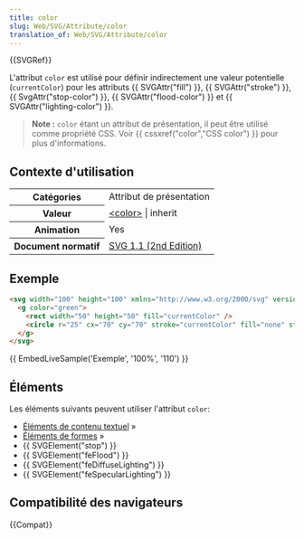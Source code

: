 ```yaml
---
title: color
slug: Web/SVG/Attribute/color
translation_of: Web/SVG/Attribute/color
---
```


{{SVGRef}}

L'attribut `color` est utilisé pour définir indirectement une valeur potentielle (`currentColor`) pour les attributs {{ SVGAttr("fill") }}, {{ SVGAttr("stroke") }}, {{ SvgAttr("stop-color") }}, {{ SVGAttr("flood-color") }} et {{ SVGAttr("lighting-color") }}.

> **Note :** `color` étant un attribut de présentation, il peut être utilisé comme propriété CSS. Voir {{ cssxref("color","CSS color") }} pour plus d'informations.

## Contexte d'utilisation

<table class="standard-table">
  <tbody>
    <tr>
      <th scope="row">Catégories</th>
      <td>Attribut de présentation</td>
    </tr>
    <tr>
      <th scope="row">Valeur</th>
      <td>
        <a href="/fr/SVG/Content_type#Color"
          >&#x3C;color></a
        >
        | inherit
      </td>
    </tr>
    <tr>
      <th scope="row">Animation</th>
      <td>Yes</td>
    </tr>
    <tr>
      <th scope="row">Document normatif</th>
      <td>
        <a href="http://www.w3.org/TR/SVG11/color.html#ColorProperty"
          >SVG 1.1 (2nd Edition)</a
        >
      </td>
    </tr>
  </tbody>
</table>

## Exemple

```html
<svg width="100" height="100" xmlns="http://www.w3.org/2000/svg" version="1.1">
  <g color="green">
    <rect width="50" height="50" fill="currentColor" />
    <circle r="25" cx="70" cy="70" stroke="currentColor" fill="none" stroke-width="5" />
  </g>
</svg>
```

{{ EmbedLiveSample('Exemple', '100%', '110') }}

## Éléments

Les éléments suivants peuvent utiliser l'attribut `color`:

- [Éléments de contenu textuel](/fr/docs/Web/SVG/Element#Éléments_de_contenu_textuel) »
- [Éléments de formes](/fr/docs/Web/SVG/Element#Éléments_de_formes) »
- {{ SVGElement("stop") }}
- {{ SVGElement("feFlood") }}
- {{ SVGElement("feDiffuseLighting") }}
- {{ SVGElement("feSpecularLighting") }}

## Compatibilité des navigateurs

{{Compat}}
